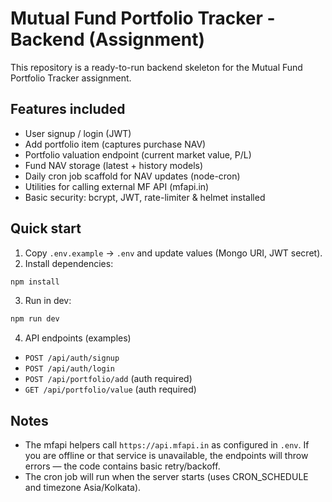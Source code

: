 # Mutual Fund Portfolio Tracker - Backend (Assignment)

This repository is a ready-to-run backend skeleton for the Mutual Fund Portfolio Tracker assignment.

## Features included
- User signup / login (JWT)
- Add portfolio item (captures purchase NAV)
- Portfolio valuation endpoint (current market value, P/L)
- Fund NAV storage (latest + history models)
- Daily cron job scaffold for NAV updates (node-cron)
- Utilities for calling external MF API (mfapi.in)
- Basic security: bcrypt, JWT, rate-limiter & helmet installed

## Quick start

1. Copy `.env.example` → `.env` and update values (Mongo URI, JWT secret).
2. Install dependencies:
```bash
npm install
```
3. Run in dev:
```bash
npm run dev
```
4. API endpoints (examples)
- `POST /api/auth/signup`
- `POST /api/auth/login`
- `POST /api/portfolio/add` (auth required)
- `GET /api/portfolio/value` (auth required)

## Notes
- The mfapi helpers call `https://api.mfapi.in` as configured in `.env`. If you are offline or that service is unavailable, the endpoints will throw errors — the code contains basic retry/backoff.
- The cron job will run when the server starts (uses CRON_SCHEDULE and timezone Asia/Kolkata).

